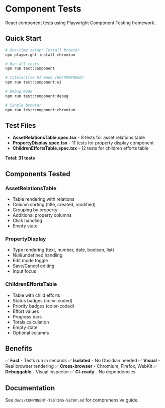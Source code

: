 # Component Tests

React component tests using Playwright Component Testing framework.

## Quick Start

```bash
# One-time setup: Install browser
npx playwright install chromium

# Run all tests
npm run test:component

# Interactive UI mode (RECOMMENDED)
npm run test:component:ui

# Debug mode
npm run test:component:debug

# Single browser
npm run test:component:chromium
```

## Test Files

- **AssetRelationsTable.spec.tsx** - 8 tests for asset relations table
- **PropertyDisplay.spec.tsx** - 11 tests for property display component
- **ChildrenEffortsTable.spec.tsx** - 12 tests for children efforts table

**Total: 31 tests**

## Components Tested

### AssetRelationsTable
- Table rendering with relations
- Column sorting (title, created, modified)
- Grouping by property
- Additional property columns
- Click handling
- Empty state

### PropertyDisplay
- Type rendering (text, number, date, boolean, list)
- Null/undefined handling
- Edit mode toggle
- Save/Cancel editing
- Input focus

### ChildrenEffortsTable
- Table with child efforts
- Status badges (color-coded)
- Priority badges (color-coded)
- Effort values
- Progress bars
- Totals calculation
- Empty state
- Optional columns

## Benefits

✅ **Fast** - Tests run in seconds
✅ **Isolated** - No Obsidian needed
✅ **Visual** - Real browser rendering
✅ **Cross-browser** - Chromium, Firefox, WebKit
✅ **Debuggable** - Visual inspector
✅ **CI-ready** - No dependencies

## Documentation

See `docs/COMPONENT-TESTING-SETUP.md` for comprehensive guide.

